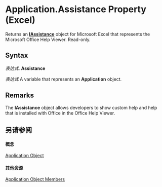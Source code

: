 
# Application.Assistance Property (Excel)

Returns an  **[IAssistance](http://msdn.microsoft.com/library/c8327d45-a6a2-dc4c-67f0-d02598eb60ba%28Office.15%29.aspx)** object for Microsoft Excel that represents the Microsoft Office Help Viewer. Read-only.


## Syntax

 _表达式_. **Assistance**

 _表达式_ A variable that represents an **Application** object.


## Remarks

The  **IAssistance** object allows developers to show custom help and help that is installed with Office in the Office Help Viewer.


## 另请参阅


#### 概念


[Application Object](19b73597-5cf9-4f56-8227-b5211f657f6f.md)
#### 其他资源


[Application Object Members](http://msdn.microsoft.com/library/4cb9ca42-8d07-cc9c-2d80-4eb9a5921e1e%28Office.15%29.aspx)